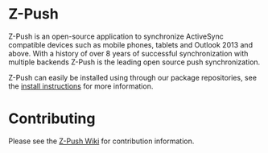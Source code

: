 # Z-Push
Z-Push is an open-source application to synchronize ActiveSync compatible devices such as mobile phones, tablets and Outlook 2013 and above. With a history of over 8 years of successful synchronization with multiple backends Z-Push is the leading open source push synchronization.

Z-Push can easily be installed using through our package repositories, see the [install instructions](https://wiki.z-hub.io/display/ZP/Installation) for more information.

# Contributing
Please see the [Z-Push Wiki](https://wiki.z-hub.io/display/ZP/Development+guidelines) for contribution information.